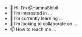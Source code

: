 - 👋 Hi, I’m @HamnaShibil
- 👀 I’m interested in ...
- 🌱 I’m currently learning ...
- 💞️ I’m looking to collaborate on ...
- 📫 How to reach me ...

<!---
HamnaShibil/HamnaShibil is a ✨ special ✨ repository because its `README.md` (this file) appears on your GitHub profile.
You can click the Preview link to take a look at your changes.
--->
